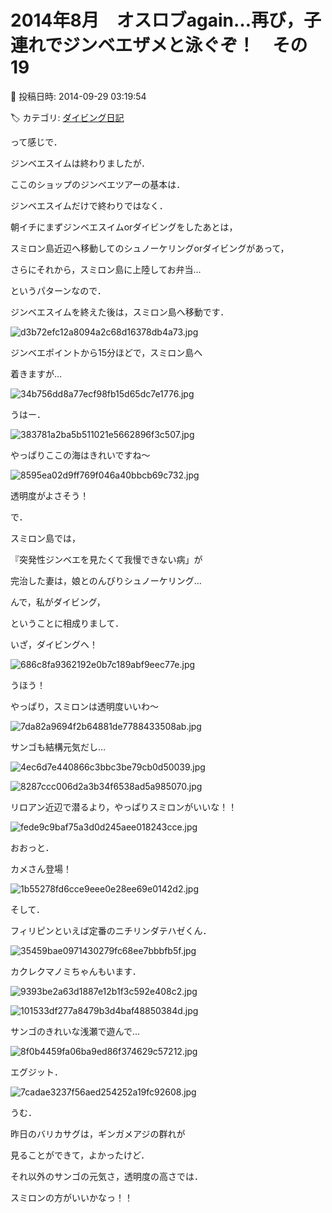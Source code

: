 # 2014年8月　オスロブagain…再び，子連れでジンベエザメと泳ぐぞ！　その19

📅 投稿日時: 2014-09-29 03:19:54

🏷️ カテゴリ: [ダイビング日記](ce3a7a8d424d112fce83ee85c81a0e344.md)

って感じで．


ジンベエスイムは終わりましたが．





ここのショップのジンベエツアーの基本は．


ジンベエスイムだけで終わりではなく．





朝イチにまずジンベエスイムorダイビングをしたあとは，


スミロン島近辺へ移動してのシュノーケリングorダイビングがあって，


さらにそれから，スミロン島に上陸してお弁当…





というパターンなので．





ジンベエスイムを終えた後は，スミロン島へ移動です．




![d3b72efc12a8094a2c68d16378db4a73.jpg](images/d3b72efc12a8094a2c68d16378db4a73.jpg)







ジンベエポイントから15分ほどで，スミロン島へ


着きますが…




![34b756dd8a77ecf98fb15d65dc7e1776.jpg](images/34b756dd8a77ecf98fb15d65dc7e1776.jpg)




うはー．




![383781a2ba5b511021e5662896f3c507.jpg](images/383781a2ba5b511021e5662896f3c507.jpg)




やっぱりここの海はきれいですね～




![8595ea02d9ff769f046a40bbcb69c732.jpg](images/8595ea02d9ff769f046a40bbcb69c732.jpg)




透明度がよさそう！





で．


スミロン島では，


『突発性ジンベエを見たくて我慢できない病」が


完治した妻は，娘とのんびりシュノーケリング…


んで，私がダイビング，


ということに相成りまして．





いざ，ダイビングへ！




![686c8fa9362192e0b7c189abf9eec77e.jpg](images/686c8fa9362192e0b7c189abf9eec77e.jpg)




うほう！


やっぱり，スミロンは透明度いいわ～




![7da82a9694f2b64881de7788433508ab.jpg](images/7da82a9694f2b64881de7788433508ab.jpg)




サンゴも結構元気だし…




![4ec6d7e440866c3bbc3be79cb0d50039.jpg](images/4ec6d7e440866c3bbc3be79cb0d50039.jpg)









![8287ccc006d2a3b34f6538ad5a985070.jpg](images/8287ccc006d2a3b34f6538ad5a985070.jpg)







リロアン近辺で潜るより，やっぱりスミロンがいいな！！




![fede9c9baf75a3d0d245aee018243cce.jpg](images/fede9c9baf75a3d0d245aee018243cce.jpg)




おおっと．


カメさん登場！




![1b55278fd6cce9eee0e28ee69e0142d2.jpg](images/1b55278fd6cce9eee0e28ee69e0142d2.jpg)




そして．


フィリピンといえば定番のニチリンダテハゼくん．




![35459bae0971430279fc68ee7bbbfb5f.jpg](images/35459bae0971430279fc68ee7bbbfb5f.jpg)




カクレクマノミちゃんもいます．




![9393be2a63d1887e12b1f3c592e408c2.jpg](images/9393be2a63d1887e12b1f3c592e408c2.jpg)









![101533df277a8479b3d4baf48850384d.jpg](images/101533df277a8479b3d4baf48850384d.jpg)




サンゴのきれいな浅瀬で遊んで…




![8f0b4459fa06ba9ed86f374629c57212.jpg](images/8f0b4459fa06ba9ed86f374629c57212.jpg)




エグジット．




![7cadae3237f56aed254252a19fc92608.jpg](images/7cadae3237f56aed254252a19fc92608.jpg)







うむ．


昨日のバリカサグは，ギンガメアジの群れが


見ることができて，よかったけど．


それ以外のサンゴの元気さ，透明度の高さでは．


スミロンの方がいいかなっ！！
